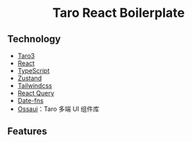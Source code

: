 <h1 align="center">Taro React Boilerplate</h1>

## Technology

- [Taro3](https://taro.zone/)
- [React](https://reactjs.org/)
- [TypeScript](https://www.typescriptlang.org/)
- [Zustand](https://zustand-demo.pmnd.rs/)
- [Tailwindcss](https://tailwindcss.com/)
- [React Query](https://react-query.tanstack.com/)
- [Date-fns](https://date-fns.org/)
- [Ossaui](https://ossa.miaode.com/)：Taro 多端 UI 组件库

## Features

